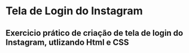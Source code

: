 # Tela de Login do Instagram 

## Exercicio prático de criação de tela de login do Instagram, utlizando Html e CSS



